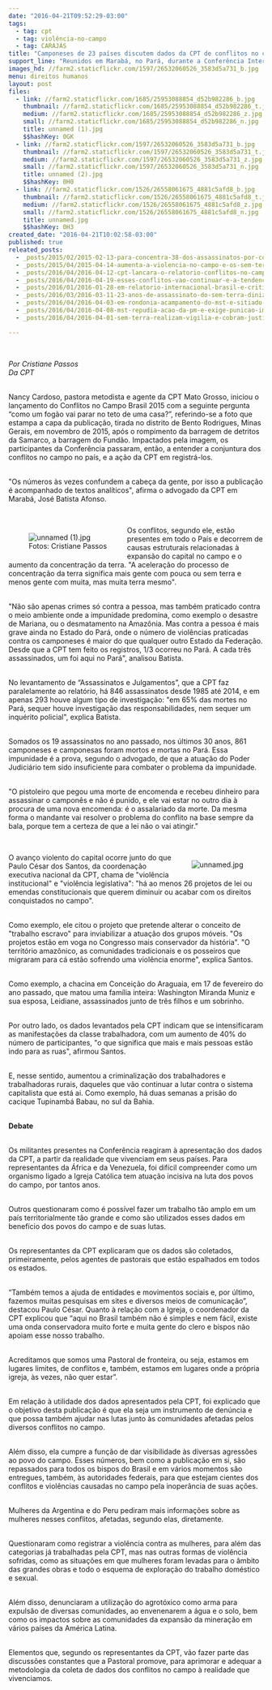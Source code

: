 ```yaml
---
date: "2016-04-21T09:52:29-03:00"
tags:
  - tag: cpt
  - tag: violência-no-campo
  - tag: CARAJÁS
title: "Camponeses de 23 países discutem dados da CPT de conflitos no campo\n "
support_line: "Reunidos em Marabá, no Pará, durante a Conferência Internacional da Reforma Agrária, 170 militantes, camponeses e indígenas de 23 países, puderam debater os dados dos conflitos no campo."
images_hd: //farm2.staticflickr.com/1597/26532060526_3583d5a731_b.jpg
menu: direitos humanos
layout: post
files:
  - link: //farm2.staticflickr.com/1685/25953088854_d52b982286_b.jpg
    thumbnail: //farm2.staticflickr.com/1685/25953088854_d52b982286_t.jpg
    medium: //farm2.staticflickr.com/1685/25953088854_d52b982286_z.jpg
    small: //farm2.staticflickr.com/1685/25953088854_d52b982286_n.jpg
    title: unnamed (1).jpg
    $$hashKey: 0GK
  - link: //farm2.staticflickr.com/1597/26532060526_3583d5a731_b.jpg
    thumbnail: //farm2.staticflickr.com/1597/26532060526_3583d5a731_t.jpg
    medium: //farm2.staticflickr.com/1597/26532060526_3583d5a731_z.jpg
    small: //farm2.staticflickr.com/1597/26532060526_3583d5a731_n.jpg
    title: unnamed (2).jpg
    $$hashKey: 0H0
  - link: //farm2.staticflickr.com/1526/26558061675_4881c5afd8_b.jpg
    thumbnail: //farm2.staticflickr.com/1526/26558061675_4881c5afd8_t.jpg
    medium: //farm2.staticflickr.com/1526/26558061675_4881c5afd8_z.jpg
    small: //farm2.staticflickr.com/1526/26558061675_4881c5afd8_n.jpg
    title: unnamed.jpg
    $$hashKey: 0H3
created_date: "2016-04-21T10:02:58-03:00"
published: true
releated_posts:
  - _posts/2015/02/2015-02-13-para-concentra-38-dos-assassinatos-por-conflito-de-terra-no-pais.md
  - _posts/2015/04/2015-04-14-aumenta-a-violencia-no-campo-e-os-sem-terra-se-transformam-em-alvo-principal.md
  - _posts/2016/04/2016-04-12-cpt-lancara-o-relatorio-conflitos-no-campo-brasil-2015.md
  - _posts/2016/04/2016-04-19-esses-conflitos-vao-continuar-e-a-tendencia-e-acirrar-cada-vez-mais-diz-militante-historico-de-rondonia.md
  - _posts/2016/01/2016-01-28-em-relatorio-internacional-brasil-e-criticado-por-aumento-da-violencia-no-campo.md
  - _posts/2016/03/2016-03-11-23-anos-de-assassinato-do-sem-terra-diniz-bento-da-silva-o-teixeirinha.md
  - _posts/2016/04/2016-04-03-em-rondonia-acampamento-do-mst-e-sitiado-por-pistoleiros.md
  - _posts/2016/04/2016-04-08-mst-repudia-acao-da-pm-e-exige-punicao-imediata-dos-responsaveis-pelo-crime-cometido-contra-os-sem-terra-no-parana.md
  - _posts/2016/04/2016-04-01-sem-terra-realizam-vigilia-e-cobram-justica-em-memoria-de-fabio-santos.md

---
```

<p>&nbsp;</p>

<p><em>Por Cristiane Passos<br />
Da CPT</em></p>

<p><br />
Nancy Cardoso, pastora metodista e agente da CPT Mato Grosso, iniciou o lan&ccedil;amento do Conflitos no Campo Brasil 2015 com a seguinte pergunta &ldquo;como um fog&atilde;o vai parar no teto de uma casa?&rdquo;, referindo-se a foto que estampa a capa da publica&ccedil;&atilde;o, tirada no distrito de Bento Rodrigues, Minas Gerais, em novembro de 2015, ap&oacute;s o rompimento da barragem de detritos da Samarco, a barragem do Fund&atilde;o. Impactados pela imagem, os participantes da Confer&ecirc;ncia passaram, ent&atilde;o, a entender a conjuntura dos conflitos no campo no pa&iacute;s, e a a&ccedil;&atilde;o da CPT em registr&aacute;-los.</p>

<p><br />
&quot;Os n&uacute;meros &agrave;s vezes confundem a cabe&ccedil;a da gente, por isso a publica&ccedil;&atilde;o &eacute; acompanhado de textos anal&iacute;ticos&quot;, afirma o advogado da CPT em Marab&aacute;, Jos&eacute; Batista Afonso.</p>

<p>&nbsp;</p>

<figure class="image" style="float:left"><img alt="unnamed (1).jpg" src="//farm2.staticflickr.com/1685/25953088854_d52b982286_b.jpg" />
<figcaption>Fotos: Cristiane Passos</figcaption>
</figure>

<p>Os conflitos, segundo ele, est&atilde;o presentes em todo o Pa&iacute;s e decorrem de causas estruturais relacionadas &agrave; expans&atilde;o do capital no campo e o aumento da concentra&ccedil;&atilde;o da terra. &quot;A acelera&ccedil;&atilde;o do processo de concentra&ccedil;&atilde;o da terra significa mais gente com pouca ou sem terra e menos gente com muita, mas muita terra mesmo&quot;.</p>

<p><br />
&quot;N&atilde;o s&atilde;o apenas crimes s&oacute; contra a pessoa, mas tamb&eacute;m praticado contra o meio ambiente onde a impunidade predomina, como exemplo o desastre de Mariana, ou o desmatamento na Amaz&ocirc;nia. Mas contra a pessoa &eacute; mais grave ainda no Estado do Par&aacute;, onde o n&uacute;mero de viol&ecirc;ncias praticadas contra os camponeses &eacute; maior do que qualquer outro Estado da Federa&ccedil;&atilde;o. Desde que a CPT tem feito os registros, 1/3 ocorreu no Par&aacute;. A cada tr&ecirc;s assassinados, um foi aqui no Par&aacute;&quot;, analisou Batista.</p>

<p><br />
No levantamento de &ldquo;Assassinatos e Julgamentos&rdquo;, que a CPT faz paralelamente ao relat&oacute;rio, h&aacute; 846 assassinatos desde 1985 at&eacute; 2014, e em apenas 293 houve algum tipo de investiga&ccedil;&atilde;o: &quot;em 65% das mortes no Par&aacute;, sequer houve investiga&ccedil;&atilde;o das responsabilidades, nem sequer um inqu&eacute;rito policial&quot;, explica Batista.</p>

<p><br />
Somados os 19 assassinatos no ano passado, nos &uacute;ltimos 30 anos, 861 camponeses e camponesas foram mortos e mortas no Par&aacute;. Essa impunidade &eacute; a prova, segundo o advogado, de que a atua&ccedil;&atilde;o do Poder Judici&aacute;rio tem sido insuficiente para combater o problema da impunidade.</p>

<p><br />
&quot;O pistoleiro que pegou uma morte de encomenda e recebeu dinheiro para assassinar o campon&ecirc;s e n&atilde;o &eacute; punido, e ele vai estar no outro dia &agrave; procura de uma nova encomenda: &eacute; o assalariado da morte. Da mesma forma o mandante vai resolver o problema do conflito na base sempre da bala, porque tem a certeza de que a lei n&atilde;o o vai atingir.&quot;</p>

<p>&nbsp;</p>

<figure class="image" style="float:right"><img alt="unnamed.jpg" src="//farm2.staticflickr.com/1526/26558061675_4881c5afd8_b.jpg" />
<figcaption></figcaption>
</figure>

<p>O avan&ccedil;o violento do capital ocorre junto do que Paulo C&eacute;sar dos Santos, da coordena&ccedil;&atilde;o executiva nacional da CPT, chama de &quot;viol&ecirc;ncia institucional&quot; e &quot;viol&ecirc;ncia legislativa&quot;: &quot;h&aacute; ao menos 26 projetos de lei ou emendas constitucionais que querem diminuir ou acabar com os direitos conquistados no campo&quot;.</p>

<p><br />
Como exemplo, ele citou o projeto que pretende alterar o conceito de &quot;trabalho escravo&quot; para inviabilizar a atua&ccedil;&atilde;o dos grupos m&oacute;veis. &quot;Os projetos est&atilde;o em voga no Congresso mais conservador da hist&oacute;ria&quot;. &quot;O territ&oacute;rio amaz&ocirc;nico, as comunidades tradicionais e os posseiros que migraram para c&aacute; est&atilde;o sofrendo uma viol&ecirc;ncia enorme&quot;, explica Santos.</p>

<p><br />
Como exemplo, a chacina em Concei&ccedil;&atilde;o do Araguaia, em 17 de fevereiro do ano passado, que matou uma fam&iacute;lia inteira: Washington Miranda Muniz e sua esposa, Leidiane, assassinados junto de tr&ecirc;s filhos e um sobrinho.</p>

<p><br />
Por outro lado, os dados levantados pela CPT indicam que se intensificaram as manifesta&ccedil;&otilde;es da classe trabalhadora, com um aumento de 40% do n&uacute;mero de participantes, &quot;o que significa que mais e mais pessoas est&atilde;o indo para as ruas&quot;, afirmou Santos.</p>

<p><br />
E, nesse sentido, aumentou a criminaliza&ccedil;&atilde;o dos trabalhadores e trabalhadoras rurais, daqueles que v&atilde;o continuar a lutar contra o sistema capitalista que est&aacute; ai. Como exemplo, h&aacute; duas semanas a pris&atilde;o do cacique Tupinamb&aacute; Babau, no sul da Bahia.</p>

<p><br />
<strong>Debate</strong></p>

<p><br />
Os militantes presentes na Confer&ecirc;ncia reagiram &agrave; apresenta&ccedil;&atilde;o dos dados da CPT, a partir da realidade que vivenciam em seus pa&iacute;ses. Para representantes da &Aacute;frica e da Venezuela, foi dif&iacute;cil compreender como um organismo ligado a Igreja Cat&oacute;lica tem atua&ccedil;&atilde;o incisiva na luta dos povos do campo, por tantos anos.</p>

<p><br />
Outros questionaram como &eacute; poss&iacute;vel fazer um trabalho t&atilde;o amplo em um pa&iacute;s territorialmente t&atilde;o grande e como s&atilde;o utilizados esses dados em benef&iacute;cio dos povos do campo e de suas lutas.</p>

<p><br />
Os representantes da CPT explicaram que os dados s&atilde;o coletados, primeiramente, pelos agentes de pastorais que est&atilde;o espalhados em todos os estados.</p>

<p><br />
&ldquo;Tamb&eacute;m temos a ajuda de entidades e movimentos sociais e, por &uacute;ltimo, fazemos muitas pesquisas em sites e diversos meios de comunica&ccedil;&atilde;o&rdquo;, destacou Paulo C&eacute;sar. Quanto &agrave; rela&ccedil;&atilde;o com a Igreja, o coordenador da CPT explicou que &ldquo;aqui no Brasil tamb&eacute;m n&atilde;o &eacute; simples e nem f&aacute;cil, existe uma onda conservadora muito forte e muita gente do clero e bispos n&atilde;o apoiam esse nosso trabalho.</p>

<p><br />
Acreditamos que somos uma Pastoral de fronteira, ou seja, estamos em lugares limites, de conflitos e, tamb&eacute;m, estamos em lugares onde a pr&oacute;pria igreja, &agrave;s vezes, n&atilde;o quer estar&rdquo;.</p>

<p><br />
Em rela&ccedil;&atilde;o &agrave; utilidade dos dados apresentados pela CPT, foi explicado que o objetivo desta publica&ccedil;&atilde;o &eacute; que ela seja um instrumento de den&uacute;ncia e que possa tamb&eacute;m ajudar nas lutas junto &agrave;s comunidades afetadas pelos diversos conflitos no campo.</p>

<p><br />
Al&eacute;m disso, ela cumpre a fun&ccedil;&atilde;o de dar visibilidade &agrave;s diversas agress&otilde;es ao povo do campo. Esses n&uacute;meros, bem como a publica&ccedil;&atilde;o em si, s&atilde;o repassados para todos os bispos do Brasil e em v&aacute;rios momentos s&atilde;o entregues, tamb&eacute;m, &agrave;s autoridades federais, para que estejam cientes dos conflitos e viol&ecirc;ncias causadas no campo pela inoper&acirc;ncia de suas a&ccedil;&otilde;es.</p>

<p><br />
Mulheres da Argentina e do Peru pediram mais informa&ccedil;&otilde;es sobre as mulheres nesses conflitos, afetadas, segundo elas, diretamente.</p>

<p><br />
Questionaram como registrar a viol&ecirc;ncia contra as mulheres, para al&eacute;m das categorias j&aacute; trabalhadas pela CPT, mas nas outras formas de viol&ecirc;ncia sofridas, como as situa&ccedil;&otilde;es em que mulheres foram levadas para o &acirc;mbito das grandes obras e todo o esquema de explora&ccedil;&atilde;o do trabalho dom&eacute;stico e sexual.</p>

<p><br />
Al&eacute;m disso, denunciaram a utiliza&ccedil;&atilde;o do agrot&oacute;xico como arma para expuls&atilde;o de diversas comunidades, ao envenenarem a &aacute;gua e o solo, bem como os impactos sobre as comunidades da expans&atilde;o da minera&ccedil;&atilde;o em v&aacute;rios pa&iacute;ses da Am&eacute;rica Latina.</p>

<p><br />
Elementos que, segundo os representantes da CPT, v&atilde;o fazer parte das discuss&otilde;es constantes que a Pastoral promove, para aprimorar e adequar a metodologia da coleta de dados dos conflitos no campo &agrave; realidade que vivenciamos.</p>
